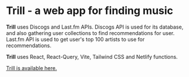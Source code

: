 # **Trill** - a web app for finding music

**Trill** uses Discogs and Last.fm APIs. Discogs API is used for its database, and also gathering user collections to find recommendations for user. Last.fm API is used to get user's top 100 artists to use for recommendations.

**Trill** uses React, React-Query, Vite, Tailwind CSS and Netlify functions.

[Trill is available here.](https://trill-music.netlify.app)
